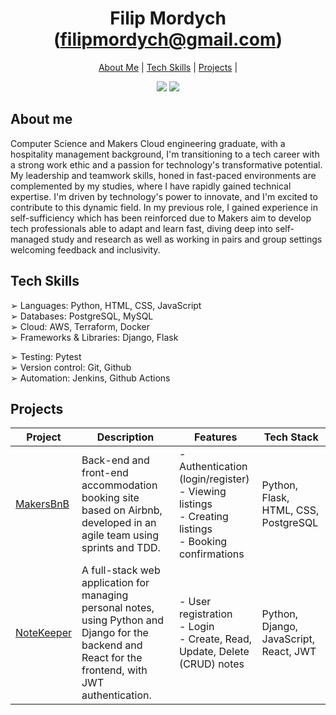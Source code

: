 
<h1 align="center">
Filip Mordych (<a href="mailto:filipmordych@gmail.com">filipmordych@gmail.com</a>)
</h1>

<p>
  <div align="center">
    <a href="https://github.com/fmordy01#about-me">About Me</a> |  
    <a href="https://github.com/fmordy01#tech-skills">Tech Skills</a> | 
    <a href="https://github.com/fmordy01#projects">Projects</a> | 
  </div>
</p>

<div align="center">
  <a href="https://www.linkedin.com/in/filip-mordych-b38164161/"><img src="https://img.shields.io/badge/LinkedIn-0077B5?style=for-the-badge&logo=linkedin&logoColor=white"></a>
  <a href="https://github.com/fmordy01/CV"><img src="https://img.shields.io/badge/GithubCV-4B4B4B?style=for-the-badge&logo=github&logoColor=white"></a>
</div>

About me
-------
Computer Science and Makers Cloud engineering graduate, with a hospitality management background,  I'm transitioning to a tech career with a strong work ethic and a passion for technology's transformative potential. My leadership and teamwork skills, honed in fast-paced environments are complemented by my studies, where I have rapidly gained technical expertise. I'm driven by technology's power to innovate, and I'm excited to contribute to this dynamic field. In my previous role, I gained experience in self-sufficiency which has been reinforced due to Makers aim to develop tech professionals able to adapt and learn fast, diving deep into self-managed study and research as well as working in pairs and group settings welcoming feedback and inclusivity.

Tech Skills
-------

➢ Languages: Python, HTML, CSS, JavaScript <br>
➢ Databases: PostgreSQL, MySQL <br>
➢ Cloud: AWS, Terraform, Docker<br>
➢ Frameworks & Libraries: Django, Flask<br>

➢ Testing: Pytest <br>
➢ Version control: Git, Github <br>
➢ Automation: Jenkins, Github Actions <br>

Projects
-------
| Project | Description | Features | Tech Stack |
|---------|-------------|----------|------------|
| [MakersBnB](https://github.com/fmordy01/MakersBnB) | Back-end and front-end accommodation booking site based on Airbnb, developed in an agile team using sprints and TDD. | - Authentication (login/register) <br> - Viewing listings <br> - Creating listings <br> - Booking confirmations | Python, Flask, HTML, CSS, PostgreSQL |
| [NoteKeeper](https://github.com/fmordy01/Django-react-web-app) | A full-stack web application for managing personal notes, using Python and Django for the backend and React for the frontend, with JWT authentication. | - User registration <br> - Login <br> - Create, Read, Update, Delete (CRUD) notes | Python, Django, JavaScript, React, JWT |




